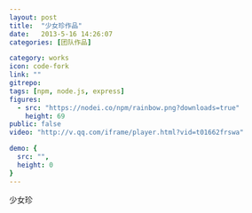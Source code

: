 ```yaml
---
layout: post
title:  "少女珍作品"
date:   2013-5-16 14:26:07
categories: [团队作品]

category: works
icon: code-fork
link: ""
gitrepo: 
tags: [npm, node.js, express]
figures:
  - src: "https://nodei.co/npm/rainbow.png?downloads=true"
    height: 69
public: false
video: "http://v.qq.com/iframe/player.html?vid=t01662frswa"

demo: {
  src: "",
  height: 0
}
---
```

少女珍
<tcvideo src="http://v.qq.com/iframe/player.html?vid=t01662frswa&amp;auto=0"/>